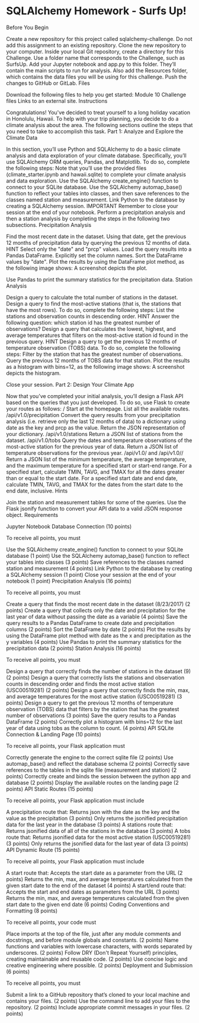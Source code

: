 # SQLAlchemy Homework - Surfs Up!
Before You Begin

Create a new repository for this project called sqlalchemy-challenge. Do not add this assignment to an existing repository.
Clone the new repository to your computer.
Inside your local Git repository, create a directory for this Challenge. Use a folder name that corresponds to the Challenge, such as SurfsUp.
Add your Jupyter notebook and app.py to this folder. They’ll contain the main scripts to run for analysis. Also add the Resources folder, which contains the data files you will be using for this challenge.
Push the changes to GitHub or GitLab.
Files

Download the following files to help you get started:
Module 10 Challenge files Links to an external site.
Instructions

Congratulations! You've decided to treat yourself to a long holiday vacation in Honolulu, Hawaii. To help with your trip planning, you decide to do a climate analysis about the area. The following sections outline the steps that you need to take to accomplish this task.
Part 1: Analyze and Explore the Climate Data

In this section, you’ll use Python and SQLAlchemy to do a basic climate analysis and data exploration of your climate database. Specifically, you’ll use SQLAlchemy ORM queries, Pandas, and Matplotlib. To do so, complete the following steps:
Note that you’ll use the provided files (climate_starter.ipynb and hawaii.sqlite) to complete your climate analysis and data exploration.
Use the SQLAlchemy create_engine() function to connect to your SQLite database.
Use the SQLAlchemy automap_base() function to reflect your tables into classes, and then save references to the classes named station and measurement.
Link Python to the database by creating a SQLAlchemy session.
IMPORTANT
Remember to close your session at the end of your notebook.
Perform a precipitation analysis and then a station analysis by completing the steps in the following two subsections.
Precipitation Analysis

Find the most recent date in the dataset.
Using that date, get the previous 12 months of precipitation data by querying the previous 12 months of data.
HINT
Select only the "date" and "prcp" values.
Load the query results into a Pandas DataFrame. Explicitly set the column names.
Sort the DataFrame values by "date".
Plot the results by using the DataFrame plot method, as the following image shows:
A screenshot depicts the plot.

Use Pandas to print the summary statistics for the precipitation data.
Station Analysis

Design a query to calculate the total number of stations in the dataset.
Design a query to find the most-active stations (that is, the stations that have the most rows). To do so, complete the following steps:
List the stations and observation counts in descending order.
HINT
Answer the following question: which station id has the greatest number of observations?
Design a query that calculates the lowest, highest, and average temperatures that filters on the most-active station id found in the previous query.
HINT
Design a query to get the previous 12 months of temperature observation (TOBS) data. To do so, complete the following steps:
Filter by the station that has the greatest number of observations.
Query the previous 12 months of TOBS data for that station.
Plot the results as a histogram with bins=12, as the following image shows:
A screenshot depicts the histogram.

Close your session.
Part 2: Design Your Climate App

Now that you’ve completed your initial analysis, you’ll design a Flask API based on the queries that you just developed. To do so, use Flask to create your routes as follows:
/
Start at the homepage.
List all the available routes.
/api/v1.0/precipitation
Convert the query results from your precipitation analysis (i.e. retrieve only the last 12 months of data) to a dictionary using date as the key and prcp as the value.
Return the JSON representation of your dictionary.
/api/v1.0/stations
Return a JSON list of stations from the dataset.
/api/v1.0/tobs
Query the dates and temperature observations of the most-active station for the previous year of data.
Return a JSON list of temperature observations for the previous year.
/api/v1.0/<start> and /api/v1.0/<start>/<end>
Return a JSON list of the minimum temperature, the average temperature, and the maximum temperature for a specified start or start-end range.
For a specified start, calculate TMIN, TAVG, and TMAX for all the dates greater than or equal to the start date.
For a specified start date and end date, calculate TMIN, TAVG, and TMAX for the dates from the start date to the end date, inclusive.
Hints

Join the station and measurement tables for some of the queries.
Use the Flask jsonify function to convert your API data to a valid JSON response object.
Requirements

Jupyter Notebook Database Connection (10 points)

To receive all points, you must

Use the SQLAlchemy create_engine() function to connect to your SQLite database (1 point)
Use the SQLAlchemy automap_base() function to reflect your tables into classes (3 points)
Save references to the classes named station and measurement (4 points)
Link Python to the database by creating a SQLAlchemy session (1 point)
Close your session at the end of your notebook (1 point)
Precipitation Analysis (16 points)

To receive all points, you must

Create a query that finds the most recent date in the dataset (8/23/2017) (2 points)
Create a query that collects only the date and precipitation for the last year of data without passing the date as a variable (4 points)
Save the query results to a Pandas DataFrame to create date and precipitation columns (2 points)
Sort the DataFrame by date (2 points)
Plot the results by using the DataFrame plot method with date as the x and precipitation as the y variables (4 points)
Use Pandas to print the summary statistics for the precipitation data (2 points)
Station Analysis (16 points)

To receive all points, you must

Design a query that correctly finds the number of stations in the dataset (9) (2 points)
Design a query that correctly lists the stations and observation counts in descending order and finds the most active station (USC00519281) (2 points)
Design a query that correctly finds the min, max, and average temperatures for the most active station (USC00519281) (3 points)
Design a query to get the previous 12 months of temperature observation (TOBS) data that filters by the station that has the greatest number of observations (3 points)
Save the query results to a Pandas DataFrame (2 points)
Correctly plot a histogram with bins=12 for the last year of data using tobs as the column to count. (4 points)
API SQLite Connection & Landing Page (10 points)

To receive all points, your Flask application must

Correctly generate the engine to the correct sqlite file (2 points)
Use automap_base() and reflect the database schema (2 points)
Correctly save references to the tables in the sqlite file (measurement and station) (2 points)
Correctly create and binds the session between the python app and database (2 points)
Display the available routes on the landing page (2 points)
API Static Routes (15 points)

To receive all points, your Flask application must include

A precipitation route that:
Returns json with the date as the key and the value as the precipitation (3 points)
Only returns the jsonified precipitation data for the last year in the database (3 points)
A stations route that:
Returns jsonified data of all of the stations in the database (3 points)
A tobs route that:
Returns jsonified data for the most active station (USC00519281) (3 points)
Only returns the jsonified data for the last year of data (3 points)
API Dynamic Route (15 points)

To receive all points, your Flask application must include

A start route that:
Accepts the start date as a parameter from the URL (2 points)
Returns the min, max, and average temperatures calculated from the given start date to the end of the dataset (4 points)
A start/end route that:
Accepts the start and end dates as parameters from the URL (3 points)
Returns the min, max, and average temperatures calculated from the given start date to the given end date (6 points)
Coding Conventions and Formatting (8 points)

To receive all points, your code must

Place imports at the top of the file, just after any module comments and docstrings, and before module globals and constants. (2 points)
Name functions and variables with lowercase characters, with words separated by underscores. (2 points)
Follow DRY (Don't Repeat Yourself) principles, creating maintainable and reusable code. (2 points)
Use concise logic and creative engineering where possible. (2 points)
Deployment and Submission (6 points)

To receive all points, you must

Submit a link to a GitHub repository that’s cloned to your local machine and contains your files. (2 points)
Use the command line to add your files to the repository. (2 points)
Include appropriate commit messages in your files. (2 points)
